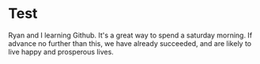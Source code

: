 Test
====

Ryan and I learning Github.  It's a great way to spend a saturday morning.  If advance no further than this, we have already succeeded, and are likely to live happy and prosperous lives.
